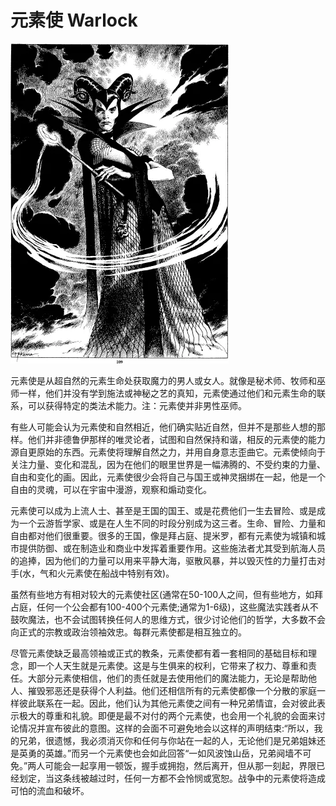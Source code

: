 # 元素使 Warlock

![image-20240708102051678](./assets/image-20240708102051678.webp)

元素使是从超自然的元素生命处获取魔力的男人或女人。就像是秘术师、牧师和巫师一样，他们并没有学到施法或神秘之艺的真知，元素使通过他们和元素生命的联系，可以获得特定的类法术能力。注：元素使并非男性巫师。

有些人可能会认为元素使和自然相近，他们确实贴近自然，但并不是那些人想的那样。他们并非德鲁伊那样的唯灵论者，试图和自然保持和谐，相反的元素使的能力源自更原始的东西。元素使将理解自然之力，并用自身意志歪曲它。元素使倾向于关注力量、变化和混乱，因为在他们的眼里世界是一幅沸腾的、不受约束的力量、自由和变化的画。因此，元素使很少会将自己与国王或神灵捆绑在一起，他是一个自由的灵魂，可以在宇宙中漫游，观察和煽动变化。

元素使可以成为上流人士、甚至是王国的国王、或是花费他们一生去冒险、或是成为一个云游哲学家、或是在人生不同的时段分别成为这三者。生命、冒险、力量和自由都对他们很重要。很多的王国，像是拜占庭、提米罗，都有元素使为城镇和城市提供防御、或在制造业和商业中发挥着重要作用。这些施法者尤其受到航海人员的追捧，因为他们的力量可以用来平静大海，驱散风暴，并以毁灭性的力量打击对手(水，气和火元素使在船战中特别有效)。

虽然有些地方有相对较大的元素使社区(通常在50-100人之间，但有些地方，如拜占庭，任何一个公会都有100-400个元素使;通常为1-6级)，这些魔法实践者从不鼓吹魔法，也不会试图转换任何人的思维方式，很少讨论他们的哲学，大多数不会向正式的宗教或政治领袖效忠。每群元素使都是相互独立的。

尽管元素使缺乏最高领袖或正式的教条，元素使都有着一套相同的基础目标和理念，即一个人天生就是元素使。这是与生俱来的权利，它带来了权力、尊重和责任。大部分元素使相信，他们的责任就是去使用他们的魔法能力，无论是帮助他人、摧毁邪恶还是获得个人利益。他们还相信所有的元素使都像一个分散的家庭一样彼此联系在一起。因此，他们认为其他元素使之间有一种兄弟情谊，会对彼此表示极大的尊重和礼貌。即便是最不对付的两个元素使，也会用一个礼貌的会面来讨论情况并宣布彼此的意图。这样的会面不可避免地会以这样的声明结束:“所以，我的兄弟，很遗憾，我必须消灭你和任何与你站在一起的人，无论他们是兄弟姐妹还是英勇的英雄。”而另一个元素使也会如此回答“一如风波蚀山岳，兄弟阋墙不可免。”两人可能会一起享用一顿饭，握手或拥抱，然后离开，但从那一刻起，界限已经划定，当这条线被越过时，任何一方都不会怜悯或宽恕。战争中的元素使将造成可怕的流血和破坏。
